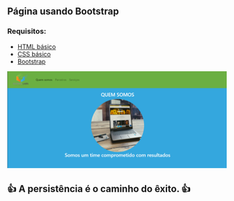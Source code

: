 ## Página usando Bootstrap

### Requisitos:

* [HTML básico](https://www.w3schools.com/html/)
* [CSS básico](https://developer.mozilla.org/pt-BR/docs/Web/CSS)
* [Bootstrap](https://getbootstrap.com/docs/5.2/getting-started/introduction/)

![Alt text](./img/readme.png "Optional title")



## 👍 A persistência é o caminho do êxito. 👍

